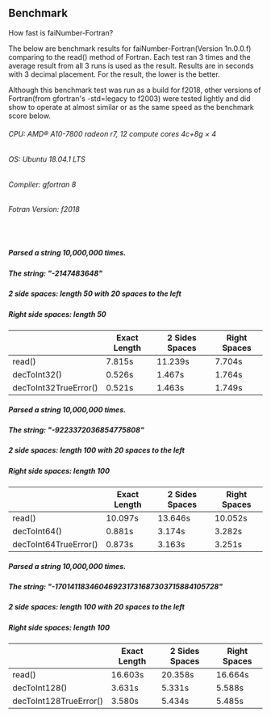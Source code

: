 ## Benchmark

How fast is faiNumber-Fortran?

The below are benchmark results for faiNumber-Fortran(Version 1n.0.0.f)
comparing to the read() method of Fortran. Each test ran 3 times and the
average result from all 3 runs is used as the result. Results are in
seconds with 3 decimal placement. For the result, the lower is the better.

Although this benchmark test was run as a build for f2018, other versions
of Fortran(from gfortran's -std=legacy to f2003) were tested lightly and
did show to operate at almost similar or as the same speed as the
benchmark score below.

###### CPU: AMD® A10-7800 radeon r7, 12 compute cores 4c+8g × 4
###### OS: Ubuntu 18.04.1 LTS
###### Compiler: gfortran 8
###### Fotran Version: f2018
<br>

##### Parsed a string 10,000,000 times.
##### The string: "-2147483648"
##### 2 side spaces: length 50 with 20 spaces to the left
##### Right side spaces: length 50
| | Exact Length  | 2 Sides Spaces | Right Spaces |
|---|---|---|---|
| read()                 | 7.815s | 11.239s | 7.704s |
| decToInt32()           | 0.526s |  1.467s | 1.764s |
| decToInt32TrueError()  | 0.521s |  1.463s | 1.749s |

##### Parsed a string 10,000,000 times.
##### The string: "-9223372036854775808"
##### 2 side spaces: length 100 with 20 spaces to the left
##### Right side spaces: length 100
| | Exact Length  | 2 Sides Spaces | Right Spaces |
|---|---|---|---|
| read()                | 10.097s | 13.646s | 10.052s |
| decToInt64()          |  0.881s |  3.174s |  3.282s |
| decToInt64TrueError() |  0.873s |  3.163s |  3.251s |

##### Parsed a string 10,000,000 times.
##### The string: "-170141183460469231731687303715884105728"
##### 2 side spaces: length 100 with 20 spaces to the left
##### Right side spaces: length 100
| | Exact Length  | 2 Sides Spaces | Right Spaces |
|---|---|---|---|
| read()                 | 16.603s | 20.358s | 16.664s |
| decToInt128()          |  3.631s |  5.331s |  5.588s |
| decToInt128TrueError() |  3.580s |  5.434s |  5.485s |
